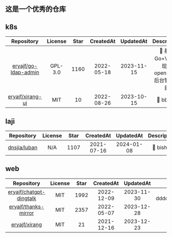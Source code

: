 ## 这是一个优秀的仓库

## k8s

| Repository  | License | Star  |CreatedAt | UpdatedAt  | Description |
|:-:|:-:|:-:|:-:|:-:|:-:|
| [eryajf/go-ldap-admin](https://github.com/eryajf/go-ldap-admin) | GPL-3.0 | 1160 | 2022-05-18 | 2023-11-15 | 🌉 基于Go&#43;Vue实现的openLDAP后台管理项目 |
| [eryajf/xirang-ui](https://github.com/eryajf/xirang-ui) | MIT | 10 | 2022-08-26 | 2023-10-15 | 🌉 bbbbb |


## laji

| Repository  | License | Star  |CreatedAt | UpdatedAt  | Description |
|:-:|:-:|:-:|:-:|:-:|:-:|
| [dnsjia/luban](https://github.com/dnsjia/luban) | N/A | 1107 | 2021-07-16 | 2024-01-08 | 🌉 bishini |


## web

| Repository  | License | Star  |CreatedAt | UpdatedAt  | Description |
|:-:|:-:|:-:|:-:|:-:|:-:|
| [eryajf/chatgpt-dingtalk](https://github.com/eryajf/chatgpt-dingtalk) | MIT | 1992 | 2022-12-09 | 2023-11-30 | 🌉 chatgpt-ddddddddddddddddddddd |
| [eryajf/thanks-mirror](https://github.com/eryajf/thanks-mirror) | MIT | 2357 | 2022-05-07 | 2023-12-28 | 🌉 镜像仓库 |
| [eryajf/xirang](https://github.com/eryajf/xirang) | MIT | 21 | 2021-12-16 | 2023-12-23 | 🌉 bbbbb |
